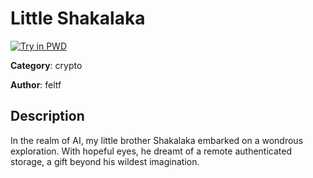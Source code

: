 # Little Shakalaka

[![Try in PWD](https://raw.githubusercontent.com/play-with-docker/stacks/master/assets/images/button.png)](https://labs.play-with-docker.com/?stack=https://raw.githubusercontent.com/cybermouflons/CCSC-CTF-2023/master/crypto/little-shakalaka/docker-compose.yml)


**Category**: crypto

**Author**: feltf

## Description

In the realm of AI, my little brother Shakalaka embarked on a wondrous
exploration. With hopeful eyes, he dreamt of a remote authenticated storage,
a gift beyond his wildest imagination.
